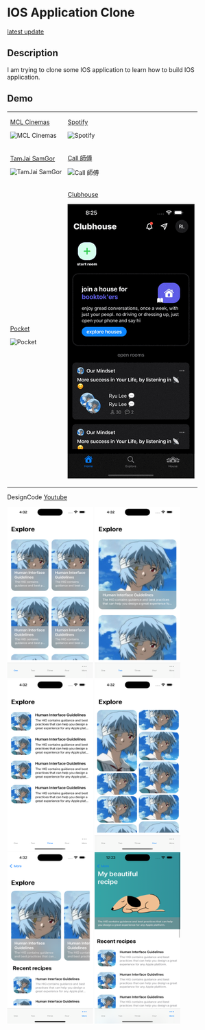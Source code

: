 # IOS Application Clone

[latest update](./mcl-cinemas/update.md)

## Description

I am trying to clone some IOS application to learn how to build IOS application.

## Demo

<table width="100%">
<tr>
<td>

[MCL Cinemas](https://apps.apple.com/hk/app/mcl-cinemas-ticketing/id807365065?l=en-GB)

![MCL Cinemas](./assets/mcl-cinemas/mcl-cinemas.gif)

</td>

<td>

[Spotify](https://apps.apple.com/us/app/spotify-discover-new-music/id324684580)

![Spotify](./assets/spotify/spotify.gif)

</td>

</tr>

<tr>

<td>

[TamJai SamGor](https://apps.apple.com/hk/app/%E8%AD%9A%E4%BB%94%E4%B8%89%E5%93%A5%E7%B1%B3%E7%B7%9A-tamjai-samgor-mixian/id1623985775?l=en)

![TamJai SamGor](./assets/tamjaisamgor/tamjaisamgor.gif)

</td>

<td>

[Call 師傅](https://apps.apple.com/hk/app/call-shi-fu-yong-hu-ban/id943297218?l=zh)

![Call 師傅](./assets/callcfu/callcfu.gif)

</td>

</tr>

<tr>
<td>

[Pocket](https://apps.apple.com/tw/app/pocket/id309601447)

![Pocket](./assets/pocket/Pocket.gif)

</td>

<td>

[Clubhouse](https://apps.apple.com/us/app/clubhouse-drop-in-audio-chat/id1503133294)

![Clubhouse](./assets/clubhouse/clubhouse.gif)

</td>
</tr>

</table>

DesignCode [Youtube](https://www.youtube.com/watch?v=XzjxqS0xAu0)

<img src="./assets/designcode/1.png" width="200" height="400" /> <img src="./assets/designcode/2.png" width="200" height="400" /> <img src="./assets/designcode/3.png" width="200" height="400" /> <img src="./assets/designcode/4.png" width="200" height="400" /> <img src="./assets/designcode/5.png" width="200" height="400" /> <img src="./assets/designcode/6.png" width="200" height="400" />
